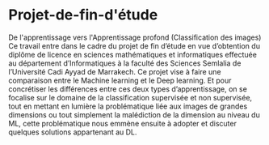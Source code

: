 # Projet-de-fin-d'étude
De l'apprentissage vers l'Apprentissage profond (Classification des images)
Ce travail entre dans le cadre du projet de fin d’étude en vue d’obtention du diplôme de licence en sciences mathématiques et informatiques effectuée au département d’Informatiques à la faculté des Sciences Semlalia de l’Université Cadi Ayyad de Marrakech.
Ce projet vise à faire une comparaison entre le Machine learning et le Deep learning. Et pour concrétiser les différences entre ces deux types d’apprentissage, on se focalise sur le domaine de la classification supervisée et non supervisée, tout en mettant en lumière la problématique liée aux images de grandes dimensions ou tout simplement la malédiction de la dimension au niveau du ML, cette problématique nous emmène ensuite à adopter et discuter quelques solutions appartenant au DL.
